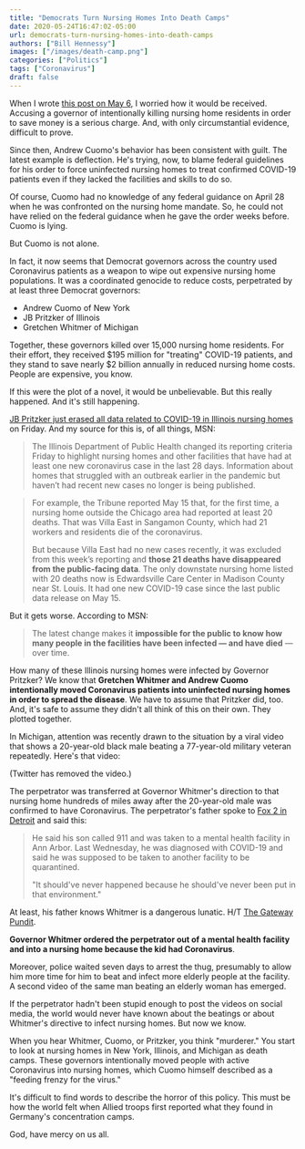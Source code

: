 ```yaml
---
title: "Democrats Turn Nursing Homes Into Death Camps"
date: 2020-05-24T16:47:02-05:00
url: democrats-turn-nursing-homes-into-death-camps
authors: ["Bill Hennessy"]
images: ["/images/death-camp.png"]
categories: ["Politics"]
tags: ["Coronavirus"]
draft: false
---
```


When I wrote [this post on May 6](https://hennessysview.com/did-cuomo-use-intentionally-kill-the-elderly/), I worried how it would be received. Accusing a governor of intentionally killing nursing home residents in order to save money is a serious charge. And, with only circumstantial evidence, difficult to prove. 

Since then, Andrew Cuomo's behavior has been consistent with guilt. The latest example is deflection. He's trying, now, to blame federal guidelines for his order to force uninfected nursing homes to treat confirmed COVID-19 patients even if they lacked the facilities and skills to do so. 

Of course, Cuomo had no knowledge of any federal guidance on April 28 when he was confronted on the nursing home mandate. So, he could not have relied on the federal guidance when he gave the order weeks before. Cuomo is lying. 

But Cuomo is not alone. 

In fact, it now seems that Democrat governors across the country used Coronavirus patients as a weapon to wipe out expensive nursing home populations. It was a coordinated genocide to reduce costs, perpetrated by at least three Democrat governors:

* Andrew Cuomo of New York
* JB Pritzker of Illinois
* Gretchen Whitmer of Michigan

Together, these governors killed over 15,000 nursing home residents. For their effort, they received $195 million for "treating" COVID-19 patients, and they stand to save nearly $2 billion annually in reduced nursing home costs. People are expensive, you know.  

If this were the plot of a novel, it would be unbelievable. But this really happened. And it's still happening. 

[JB Pritzker just erased all data related to COVID-19 in Illinois nursing homes](https://www.msn.com/en-us/news/us/illinois-stops-providing-historical-data-on-covid-19-in-nursing-homes-instead-disclosing-current-outbreaks-only/ar-BB14udQl) on Friday. And my source for this is, of all things, MSN:

> The Illinois Department of Public Health changed its reporting criteria Friday to highlight nursing homes and other facilities that have had at least one new coronavirus case in the last 28 days. Information about homes that struggled with an outbreak earlier in the pandemic but haven’t had recent new cases no longer is being published.

> For example, the Tribune reported May 15 that, for the first time, a nursing home outside the Chicago area had reported at least 20 deaths. That was Villa East in Sangamon County, which had 21 workers and residents die of the coronavirus.
> 
> But because Villa East had no new cases recently, it was excluded from this week’s reporting and **those 21 deaths have disappeared from the public-facing data**. The only downstate nursing home listed with 20 deaths now is Edwardsville Care Center in Madison County near St. Louis. It had one new COVID-19 case since the last public data release on May 15.

But it gets worse. According to MSN:

> The latest change makes it **impossible for the public to know how many people in the facilities have been infected — and have died** — over time.

How many of these Illinois nursing homes were infected by Governor Pritzker? We know that **Gretchen Whitmer and Andrew Cuomo intentionally moved Coronavirus patients into uninfected nursing homes in order to spread the disease**. We have to assume that Pritzker did, too. And, it's safe to assume they didn't all think of this on their own. They plotted together. 

In Michigan, attention was recently drawn to the situation by a viral video that shows a 20-year-old black male beating a 77-year-old military veteran repeatedly. Here's that video:

(Twitter has removed the video.)

The perpetrator was transferred at Governor Whitmer's direction to that nursing home hundreds of miles away after the 20-year-old male was confirmed to have Coronavirus. The perpetrator's father spoke to [Fox 2 in Detroit](https://www.fox2detroit.com/news/father-of-20-year-old-patient-who-beat-elderly-man-at-detroit-nursing-home-says-son-shouldnt-have-been-there) and said this:

> He said his son called 911 and was taken to a mental health facility in Ann Arbor. Last Wednesday, he was diagnosed with COVID-19 and said he was supposed to be taken to another facility to be quarantined. 
>
> "It should've never happened because he should've never been put in that environment."

At least, his father knows Whitmer is a dangerous lunatic. H/T [The Gateway Pundit](https://www.thegatewaypundit.com/2020/05/update-20-yr-old-boxer-moved-michigan-nursing-home-coronavirus-beat-77-yr-old-veteran-still-week-later/). 

**Governor Whitmer ordered the perpetrator out of a mental health facility and into a nursing home because the kid had Coronavirus**. 

Moreover, police waited seven days to arrest the thug, presumably to allow him more time for him to beat and infect more elderly people at the facility. A second video of the same man beating an elderly woman has emerged. 

If the perpetrator hadn't been stupid enough to post the videos on social media, the world would never have known about the beatings or about Whitmer's directive to infect nursing homes. But now we know. 

When you hear Whitmer, Cuomo, or Pritzker, you think "murderer." You start to look at nursing homes in New York, Illinois, and Michigan as death camps. These governors intentionally moved people with active Coronavirus into nursing homes, which Cuomo himself described as a "feeding frenzy for the virus." 

It's difficult to find words to describe the horror of this policy. This must be how the world felt when Allied troops first reported what they found in Germany's concentration camps. 

God, have mercy on us all. 
